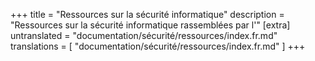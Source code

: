 +++
title = "Ressources sur la sécurité informatique"
description = "Ressources sur la sécurité informatique rassemblées par l'"
[extra]
untranslated = "documentation/sécurité/ressources/index.fr.md"
translations = [
    "documentation/sécurité/ressources/index.fr.md"
]
+++
